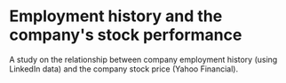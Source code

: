# Employment history and the company's stock performance

A study on the relationship between company employment history (using LinkedIn data) and the company stock price (Yahoo Financial).
